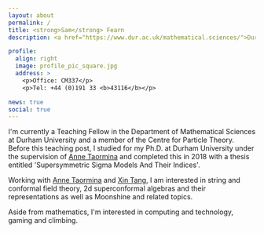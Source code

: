 ```yaml
---
layout: about
permalink: /
title: <strong>Sam</strong> Fearn
description: <a href="https://www.dur.ac.uk/mathematical.sciences/">Durham Mathematics Department.</a><br><a href="https://www.dur.ac.uk/cpt/">Centre for Particle Theory.</a>

profile:
  align: right
  image: profile_pic_square.jpg
  address: >
    <p>Office: CM337</p>
    <p>Tel: +44 (0)191 33 <b>43116</b></p>

news: true
social: true
---
```


I'm currently a Teaching Fellow in the Department of Mathematical Sciences at Durham University and a member of the Centre for Particle Theory. Before this teaching post, I studied for my Ph.D. at Durham University under the supervision of [Anne Taormina] and completed this in 2018 with a thesis entitled 'Supersymmetric Sigma Models And Their Indices'.

Working with [Anne Taormina] and [Xin Tang], I am interested in string and conformal field theory, 2d superconformal algebras and their representations as well as Moonshine and related topics.

Aside from mathematics, I'm interested in computing and technology, gaming and climbing.

[Anne Taormina]:https://www.dur.ac.uk/mathematical.sciences/people/profile/?id=1632
[Xin Tang]:https://www.dur.ac.uk/mathematical.sciences/people/profile/?id=12357
